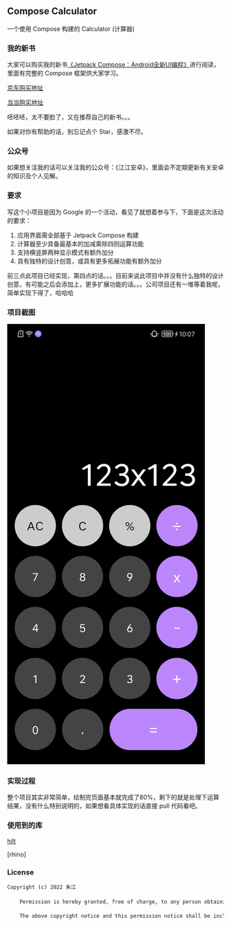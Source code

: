 ## Compose Calculator

一个使用 Compose 构建的 Calculator (计算器)

### 我的新书

大家可以购买我的新书[《Jetpack Compose：Android全新UI编程》](https://juejin.cn/post/7027020266312056840)进行阅读，里面有完整的
Compose 框架供大家学习。

[京东购买地址](https://item.jd.com/10039809078875.html)

[当当购买地址](http://product.dangdang.com/593507948.html)

呸呸呸，太不要脸了，又在推荐自己的新书。。。

如果对你有帮助的话，别忘记点个 Star，感激不尽。

### 公众号

如果想关注我的话可以关注我的公众号：《江江安卓》，里面会不定期更新有关安卓的知识及个人见解。

### 要求

写这个小项目是因为 Google 的一个活动，看见了就想着参与下，下面是这次活动的要求：

1. 应用界面需全部基于 Jetpack Compose 构建
2. 计算器至少具备最基本的加减乘除四则运算功能
3. 支持横竖屏两种显示模式有额外加分
4. 具有独特的设计创意，或具有更多拓展功能有额外加分

前三点此项目已经实现，第四点的话。。。目前来说此项目中并没有什么独特的设计创意，有可能之后会添加上，更多扩展功能的话。。。公司项目还有一堆等着我呢，简单实现下得了，哈哈哈

### 项目截图

![contents](./screenshots/screenshot.png)

### 实现过程

整个项目其实非常简单，绘制完页面基本就完成了80%，剩下的就是处理下运算结果，没有什么特别说明的，如果想看具体实现的话直接 pull 代码看吧。

### 使用到的库

[hilt](https://developer.android.google.cn/jetpack/androidx/releases/hilt)

[rhino]

### License

```xml
Copyright (c) 2022 朱江

    Permission is hereby granted, free of charge, to any person obtaining a copyof this software and associated documentation files (the "Software"), to dealin the Software without restriction, including without limitation the rightsto use, copy, modify, merge, publish, distribute, sublicense, and/or sellcopies of the Software, and to permit persons to whom the Software isfurnished to do so, subject to the following conditions:

    The above copyright notice and this permission notice shall be included in allcopies or substantial portions of the Software.
```